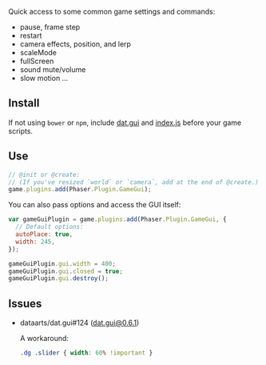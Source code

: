 Quick access to some common game settings and commands:

  - pause, frame step
  - restart
  - camera effects, position, and lerp
  - scaleMode
  - fullScreen
  - sound mute/volume
  - slow motion …

Install
-------

If not using `bower` or `npm`, include [dat.gui](https://github.com/dataarts/dat.gui) and [index.js](./index.js) before your game scripts.

Use
---

```javascript
// @init or @create:
// (If you've resized `world` or `camera`, add at the end of @create.)
game.plugins.add(Phaser.Plugin.GameGui);
```

You can also pass options and access the GUI itself:

```javascript
var gameGuiPlugin = game.plugins.add(Phaser.Plugin.GameGui, {
  // Default options:
  autoPlace: true,
  width: 245,
});

gameGuiPlugin.gui.width = 400;
gameGuiPlugin.gui.closed = true;
gameGuiPlugin.gui.destroy();
```

Issues
------

- dataarts/dat.gui#124 (dat.gui@0.6.1)

  A workaround:

  ```css
  .dg .slider { width: 60% !important }
  ```
